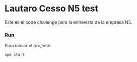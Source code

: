 # Lautaro Cesso N5 test

Este es el code challenge para la entrevista de la empresa N5.

### Run

Para iniciar el projecto:

```
npm start
```
